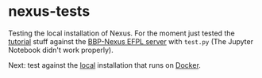 # nexus-tests
Testing the local installation of Nexus. For the moment just tested the [tutorial](https://github.com/BlueBrain/nexus/tree/master/tutorial) stuff against the [BBP-Nexus EFPL server](https://bbp-nexus.epfl.ch/staging/explorer/sandbox/genomics/person/v0.1.0) with `test.py` (The Jupyter Notebook didn't work properly). 

Next: test against the [local](http://localhost/) installation that runs on [Docker](https://bluebrain.github.io/nexus/docs/getting-started/running-nexus/docker.html).
